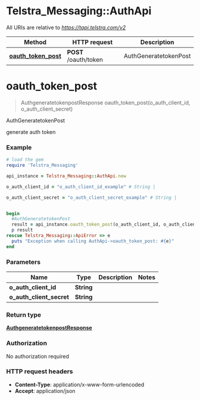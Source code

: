 # Telstra_Messaging::AuthApi

All URIs are relative to *https://tapi.telstra.com/v2*

Method | HTTP request | Description
------------- | ------------- | -------------
[**oauth_token_post**](AuthApi.md#oauth_token_post) | **POST** /oauth/token | AuthGeneratetokenPost


# **oauth_token_post**
> AuthgeneratetokenpostResponse oauth_token_post(o_auth_client_id, o_auth_client_secret)

AuthGeneratetokenPost

generate auth token

### Example
```ruby
# load the gem
require 'Telstra_Messaging'

api_instance = Telstra_Messaging::AuthApi.new

o_auth_client_id = "o_auth_client_id_example" # String | 

o_auth_client_secret = "o_auth_client_secret_example" # String | 


begin
  #AuthGeneratetokenPost
  result = api_instance.oauth_token_post(o_auth_client_id, o_auth_client_secret)
  p result
rescue Telstra_Messaging::ApiError => e
  puts "Exception when calling AuthApi->oauth_token_post: #{e}"
end
```

### Parameters

Name | Type | Description  | Notes
------------- | ------------- | ------------- | -------------
 **o_auth_client_id** | **String**|  | 
 **o_auth_client_secret** | **String**|  | 

### Return type

[**AuthgeneratetokenpostResponse**](AuthgeneratetokenpostResponse.md)

### Authorization

No authorization required

### HTTP request headers

 - **Content-Type**: application/x-www-form-urlencoded
 - **Accept**: application/json



